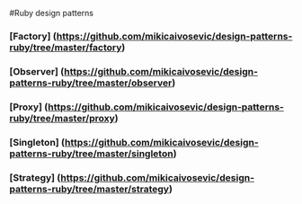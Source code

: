 #Ruby design patterns

### [Factory] (https://github.com/mikicaivosevic/design-patterns-ruby/tree/master/factory)
### [Observer] (https://github.com/mikicaivosevic/design-patterns-ruby/tree/master/observer)
### [Proxy] (https://github.com/mikicaivosevic/design-patterns-ruby/tree/master/proxy)
### [Singleton] (https://github.com/mikicaivosevic/design-patterns-ruby/tree/master/singleton)
### [Strategy] (https://github.com/mikicaivosevic/design-patterns-ruby/tree/master/strategy)